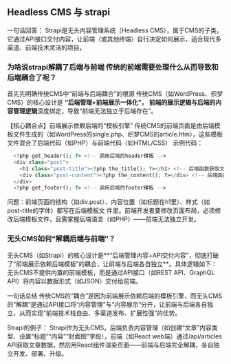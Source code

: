 ## Headless CMS 与 strapi
一句话回答：
Strapi是无头内容管理系统（Headless CMS），属于CMS的子类，它通过API接口交付内容，让前端（或其他终端）自行决定如何展示，适合现代多渠道、前端技术灵活的项目。

### 为啥说strapi解耦了后端与前端 传统的前端需要处理什么从而导致和后端耦合了呢？
首先先明确传统CMS中“前端与后端耦合”的根源
传统CMS（如WordPress、织梦CMS）的核心设计是 **“后端管理+前端展示一体化”，** **前端的展示逻辑与后端的内容管理逻辑**深度绑定，导致“前端无法独立于后端存在”。

【核心耦合点】前端展示依赖后端的“模板引擎”
传统CMS的前端页面是由后端模板文件生成的（如WordPress的single.php、织梦CMS的article.htm），这些模板文件混合了后端代码（如PHP）与前端代码（如HTML/CSS）
示例代码：
```php
  <?php get_header(); ?> <!-- 调用后端的header模板 -->
  <div class="post">
    <h1 class="post-title"><?php the_title(); ?></h1> <!-- 后端函数获取文章标题 -->
    <div class="post-content"><?php the_content(); ?></div> <!-- 后端函数获取文章内容 -->
  </div>
  <?php get_footer(); ?> <!-- 调用后端的footer模板 -->
```
问题：前端页面的结构（如div.post）、内容位置（如标题在h1里）、样式（如post-title的字体）都写在后端模板文
件里。前端开发者要修改页面布局，必须修改后端模板文件，且需掌握后端语言（如PHP）——前端无法独立开发。


### 无头CMS如何“解耦后端与前端”？
无头CMS（如Strapi）的核心设计是**“后端管理内容+API交付内容”，彻底打破了“前端展示依赖后端模板”的耦合，让前端与后端各自独立**。具体逻辑如下：
无头CMS不提供内置的前端模板，而是通过API接口（如REST API、GraphQL API）将内容以数据形式（如JSON）交付给前端。

一句话总结
传统CMS的“耦合”是因为前端展示依赖后端的模板引擎，而无头CMS的“解耦”是通过API接口将“内容管理”与“内容展示”分开，让前端与后端各自独立，从而实现“前端技术栈自由、多渠道发布、扩展性强”的优势。

Strapi的例子：
Strapi作为无头CMS，后端负责内容管理（如创建“文章”内容类型、设置“标题”“内容”“封面图”字段），前端（如React web端）通过/api/articles API获取文章数据，然后用React组件渲染页面——前端与后端完全解耦，各自独立开发、部署、升级。



